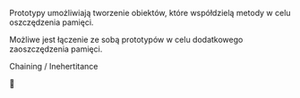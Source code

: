 Prototypy umożliwiają tworzenie obiektów, które współdzielą metody w celu oszczędzenia pamięci. 

Możliwe jest łączenie ze sobą prototypów w celu dodatkowego zaoszczędzenia pamięci.

Chaining / Inehertitance

🚧